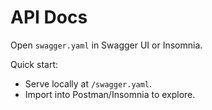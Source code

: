 # API Docs
Open `swagger.yaml` in Swagger UI or Insomnia.

Quick start:
- Serve locally at `/swagger.yaml`.
- Import into Postman/Insomnia to explore.
